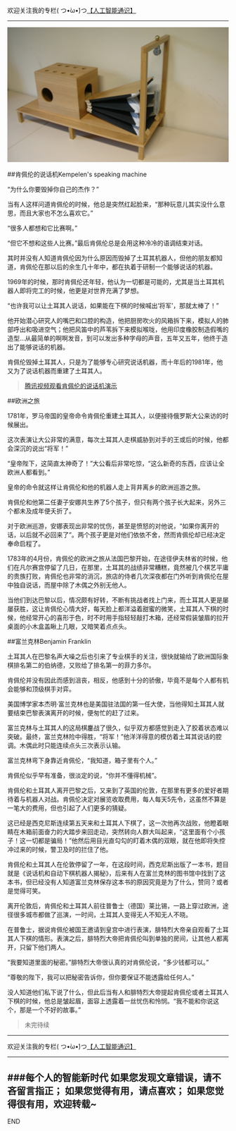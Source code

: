 欢迎关注我的专栏( つ•̀ω•́)つ[【人工智能通识】](https://www.jianshu.com/c/e9a7b7b7024d)

---

![](imgs/4324074-5702b175f785a803.png?imageMogr2/auto-orient/strip%7CimageView2/2/w/1240)

##肯佩伦的说话机Kempelen's speaking machine

“为什么你要毁掉你自己的杰作？”

当有人这样问道肯佩伦的时候，他总是突然红起脸来，“那种玩意儿其实没什么意思，而且大家也不怎么喜欢它。”

“很多人都想和它比赛啊。”

“但它不想和这些人比赛。”最后肯佩伦总是会用这种冷冷的语调结束对话。

其时并没有人知道肯佩伦因为什么原因而毁掉了土耳其机器人，但他的朋友都知道，肯佩伦在那以后的余生几十年中，都在执着于研制一个能够说话的机器。

1969年的时候，那时肯佩伦还年轻，他认为一切都是可能的，尤其是当土耳其机器人即将完工的时候，他更是对世界充满了梦想。

“也许我可以让土耳其人说话，如果能在下棋的时候喊出‘将军’，那就太棒了！”

他开始潜心研究人的嘴巴和口腔的构造，他把厨房吹火的风箱拆下来，模拟人的肺部呼出和吸进空气；他把风笛中的芦苇拆下来模拟喉咙，他用印度橡胶制造假嘴的造型...从最简单的啊啊发音，到可以发出多种字母的声音，五年又五年，他终于造出了能够说话的机器。

肯佩伦毁掉土耳其人，只是为了能够专心研究说话机器，而十年后的1981年，他又为了说话机器而重建了土耳其人。

>[腾讯视频观看肯佩伦的说话机演示](http://v.qq.com/x/page/c084394t64u.html)

##欧洲之旅

1781年，罗马帝国的皇帝命令肯佩伦重建土耳其人，以便接待俄罗斯大公来访的时候展出。

这次表演让大公非常的满意，每次土耳其人走棋威胁到对手的王或后的时候，他都会深沉的说出“将军！”

“皇帝陛下，这简直太神奇了！”大公看后非常吃惊，“这么新奇的东西，应该让全欧洲人都看到。”

皇帝的命令就这样让肯佩伦和他的机器人走上背井离乡的欧洲巡游之旅。

肯佩伦和他第二任妻子安娜共生养了5个孩子，但只有两个孩子长大起来，另外三个都未及成年便夭折了。

对于欧洲巡游，安娜表现出非常的忧伤，甚至是愤怒的对他说，“如果你离开的话，以后就不必回来了”。两个孩子更是对他们依依不舍，然而肯佩伦却已经决定奉命启程了。

1783年的4月份，肯佩伦的欧洲之旅从法国巴黎开始，在途径伊夫林省的时候，他们在凡尔赛宫停留了几日，在那里，土耳其的战绩非常糟糕，竟然被几个棋艺平庸的贵族打败，肯佩伦也非常的消沉，旅店的侍者几次深夜都在门外听到肯佩伦在屋中独自说话，而屋中除了木偶之外别无他人。

当他们到达巴黎以后，情况颇有好转，不断有挑战者找上门来，而土耳其人更是屡屡获胜，这让肯佩伦心情大好，每天脸上都洋溢着甜蜜的微笑，土耳其人下棋的时候，他经常开心的喜形于色，时不时用手指轻轻敲打木箱，还经常假装皱眉的拉开桌面的小木盒盖瞅上几眼，又暗笑着点点头。

##富兰克林Benjamin Franklin

土耳其人在巴黎名声大噪之后也引来了专业棋手的关注，很快就输给了欧洲国际象棋排名第二的伯纳德，又败给了排名第一的菲力多尔。

肯佩伦并没有因此而感到沮丧，相反，他感到十分的骄傲，毕竟不是每个人都有机会能够和顶级棋手对弈。

美国博学家本杰明·富兰克林也是美国驻法国的第一任大使，当他得知土耳其人就要结束巴黎表演离开的时候，便匆忙的赶了过来。

富兰克林与土耳其人的这局棋鏖战了很久，似乎双方都感觉到走入了胶着状态难以突破。最终，富兰克林险中得胜，“将军！”他洋洋得意的模仿着土耳其说话的腔调。木偶此时只能连续点头三次表示认输。

富兰克林弯下身靠近肯佩伦，“我知道，箱子里有个人。”

肯佩伦似乎早有准备，很淡定的说，“你并不懂得机械”。

肯佩伦和土耳其人离开巴黎之后，又来到了英国的伦敦，在那里有更多的爱好者期待着与机器人对战。肯佩伦决定对展览收取费用，每人每天5先令，这虽然不算是一笔大的费用，但也引起了人们更多的猜疑。

这已经是西克尼斯连续第五天来和土耳其人下棋了，这一次他再次战败，他瞪着眼睛在木箱前面奋力的大踏步来回走动，突然转向人群大叫起来，“这里面有个小孩子！这一切都是骗局！”他然后用目光直勾勾的盯着木偶的双眼，就在他即将失控冲过来的时候，警卫及时的拦住了他。

肯佩伦和土耳其人在伦敦停留了一年，在这段时间，西克尼斯出版了一本书，题目就是《说话机和自动下棋机器人揭秘》，后来有人在富兰克林的图书馆中找到了这本书，但已经没有人知道富兰克林保存这本书的原因究竟是为了什么，赞同？或者是觉得可笑。

离开伦敦后，肯佩伦和土耳其人前往普鲁士（德国）莱比锡，一路上穿过欧洲，途径很多城市都做了巡演，一时间，土耳其人变得无人不知无人不晓。

在普鲁士，据说肯佩伦被国王邀请到皇宫中进行表演，腓特烈大帝亲自观看了土耳其人下棋的情形。表演之后，腓特烈大帝把肯佩伦叫到单独的房间，让其他人都离开，只留下他们两人。

“我要知道里面的秘密。”腓特烈大帝很认真的对肯佩伦说，“多少钱都可以。”

“尊敬的陛下，我可以把秘密告诉你，但你要保证不能透露给任何人。”

没人知道他们私下说了什么，但此后当有人和腓特烈大帝提起肯佩伦或者土耳其人下棋的时候，他总是皱起眉，面容上透露着一丝忧伤和怜悯。“我不能和你说这个，那是一个不好的故事。”

>未完待续




---
欢迎关注我的专栏( つ•̀ω•́)つ[【人工智能通识】](https://www.jianshu.com/c/e9a7b7b7024d)

---
###每个人的智能新时代
如果您发现文章错误，请不吝留言指正；
如果您觉得有用，请点喜欢；
如果您觉得很有用，欢迎转载~
---
END
